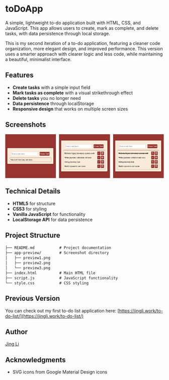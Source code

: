 # toDoApp

A simple, lightweight to-do application built with HTML, CSS, and JavaScript. This app allows users to create, mark as complete, and delete tasks, with data persistence through local storage.

This is my second iteration of a to-do application, featuring a cleaner code organization, more elegant design, and improved performance. This version uses a smarter approach with clearer logic and less code, while maintaining a beautiful, minimalist interface.

## Features

- **Create tasks** with a simple input field
- **Mark tasks as complete** with a visual strikethrough effect
- **Delete tasks** you no longer need
- **Data persistence** through localStorage
- **Responsive design** that works on multiple screen sizes

## Screenshots

<div style="display: flex; justify-content: space-between;">
  <img src="https://raw.githubusercontent.com/jili0/to-do-app/9eb984a5746a07b62978affc8b18246072d32a80/app-preview/preview1.png" alt="Main Interface" width="32%">
  <img src="https://raw.githubusercontent.com/jili0/to-do-app/9eb984a5746a07b62978affc8b18246072d32a80/app-preview/preview2.png" alt="Adding Tasks" width="32%">
  <img src="https://raw.githubusercontent.com/jili0/to-do-app/9eb984a5746a07b62978affc8b18246072d32a80/app-preview/preview3.png" alt="Marking Tasks as Complete" width="32%">
</div>

## Technical Details

- **HTML5** for structure
- **CSS3** for styling
- **Vanilla JavaScript** for functionality
- **LocalStorage API** for data persistence

## Project Structure

```
├── README.md           # Project documentation
├── app-preview/        # Screenshot directory
│   ├── preview1.png
│   ├── preview2.png
│   └── preview3.png
├── index.html          # Main HTML file
├── script.js           # JavaScript functionality
└── style.css           # CSS styling
```

## Previous Version

You can check out my first to-do list application here: [https://jingli.work/to-do-list/](https://jingli.work/to-do-list/)

## Author

[Jing Li](https://github.com/jili0)

## Acknowledgments

- SVG icons from Google Material Design icons